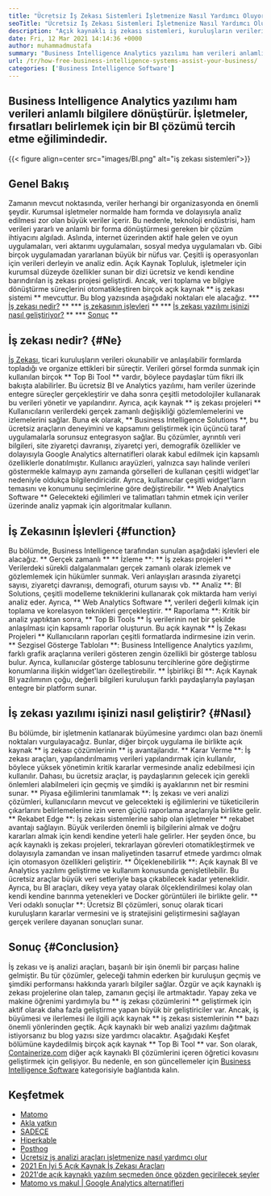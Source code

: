 ```yaml
---
title: "Ücretsiz İş Zekası Sistemleri İşletmenize Nasıl Yardımcı Oluyor?" 
seoTitle: "Ücretsiz İş Zekası Sistemleri İşletmenize Nasıl Yardımcı Oluyor?" 
description: "Açık kaynaklı iş zekası sistemleri, kuruluşların verileri eleştirel olarak analiz etmelerine ve yararlı iş bilgilerine dayanan etkili bir strateji oluşturmalarına yardımcı olur." 
date: Fri, 12 Mar 2021 14:14:36 +0000
author: muhammadmustafa
summary: "Business Intelligence Analytics yazılımı ham verileri anlamlı bilgilere dönüştürür. İşletmeler, fırsatları belirlemek için bir BI çözümü tercih etme eğilimindedir." 
url: /tr/how-free-business-intelligence-systems-assist-your-business/
categories: ['Business Intelligence Software']
---
```


## Business Intelligence Analytics yazılımı ham verileri anlamlı bilgilere dönüştürür. İşletmeler, fırsatları belirlemek için bir BI çözümü tercih etme eğilimindedir.

{{< figure align=center src="images/BI.png" alt="iş zekası sistemleri">}}


## Genel Bakış
Zamanın mevcut noktasında, veriler herhangi bir organizasyonda en önemli şeydir. Kurumsal işletmeler normalde ham formda ve dolayısıyla analiz edilmesi zor olan büyük veriler içerir. Bu nedenle, teknoloji endüstrisi, ham verileri yararlı ve anlamlı bir forma dönüştürmesi gereken bir çözüm ihtiyacını algıladı. Aslında, internet üzerinden aktif hale gelen ve oyun uygulamaları, veri aktarımı uygulamaları, sosyal medya uygulamaları vb. Gibi birçok uygulamadan yararlanan büyük bir nüfus var. Çeşitli iş operasyonları için verileri derleyin ve analiz edin.
Açık Kaynak Topluluk, işletmeler için kurumsal düzeyde özellikler sunan bir dizi ücretsiz ve kendi kendine barındırılan iş zekası projesi geliştirdi. Ancak, veri toplama ve bilgiye dönüştürme süreçlerini otomatikleştiren birçok açık kaynak ** iş zekası sistemi ** mevcuttur. Bu blog yazısında aşağıdaki noktaları ele alacağız.
  *** [İş zekası nedir?][1] **
  *** [iş zekasının işlevleri][2] **
  *** [İş zekası yazılımı işinizi nasıl geliştiriyor?][3] **
  *** [Sonuç][4] **

## İş zekası nedir? {#Ne}
[][5][İş Zekası][6], ticari kuruluşların verileri okunabilir ve anlaşılabilir formlarda topladığı ve organize ettikleri bir süreçtir. Verileri görsel formda sunmak için kullanılan birçok ** Top Bi Tool ** vardır, böylece paydaşlar tüm fikri ilk bakışta alabilirler. Bu ücretsiz BI ve Analytics yazılımı, ham veriler üzerinde entegre süreçler gerçekleştirir ve daha sonra çeşitli metodolojiler kullanarak bu verileri yönetir ve yapılandırır. Ayrıca, açık kaynak ** iş zekası projeleri ** Kullanıcıların verilerdeki gerçek zamanlı değişikliği gözlemlemelerini ve izlemelerini sağlar. Buna ek olarak, ** Business Intelligence Solutions **, bu ücretsiz araçların deneyimini ve kapsamını geliştirmek için üçüncü taraf uygulamalarla sorunsuz entegrasyon sağlar.
Bu çözümler, ayrıntılı veri bilgileri, site ziyaretçi davranışı, ziyaretçi yeri, demografik özellikler ve dolayısıyla Google Analytics alternatifleri olarak kabul edilmek için kapsamlı özelliklerle donatılmıştır. Kullanıcı arayüzleri, yalnızca sayı halinde verileri göstermekle kalmayıp aynı zamanda görselleri de kullanan çeşitli widget'lar nedeniyle oldukça bilgilendiricidir. Ayrıca, kullanıcılar çeşitli widget'ların temasını ve konumunu seçimlerine göre değiştirebilir. ** Web Analytics Software ** Gelecekteki eğilimleri ve talimatları tahmin etmek için veriler üzerinde analiz yapmak için algoritmalar kullanın.

## İş Zekasının İşlevleri {#function}
Bu bölümde, Business Intelligence tarafından sunulan aşağıdaki işlevleri ele alacağız.
** Gerçek zamanlı ** ** İzleme **: ** İş zekası projeleri ** Verilerdeki sürekli dalgalanmaları gerçek zamanlı olarak izlemek ve gözlemlemek için hükümler sunmak. Veri anlayışları arasında ziyaretçi sayısı, ziyaretçi davranışı, demografi, oturum sayısı vb.
** Analiz **: BI Solutions, çeşitli modelleme tekniklerini kullanarak çok miktarda ham veriyi analiz eder. Ayrıca, ** Web Analytics Software **, verileri değerli kılmak için toplama ve korelasyon teknikleri gerçekleştirir.
** Raporlama **: Kritik bir analiz yaptıktan sonra, ** Top Bi Tools ** İş verilerinin net bir şekilde anlaşılması için kapsamlı raporlar oluşturun. Bu açık kaynak ** İş Zekası Projeleri ** Kullanıcıların raporları çeşitli formatlarda indirmesine izin verin.
** Sezgisel Gösterge Tabloları **: Business Intelligence Analytics yazılımı, farklı grafik araçlarına verileri gösteren zengin özellikli bir gösterge tablosu bulur. Ayrıca, kullanıcılar gösterge tablosunu tercihlerine göre değiştirme konumlarına ilişkin widget'ları özelleştirebilir.
** İşbirlikçi BI **: Açık Kaynak BI yazılımının çoğu, değerli bilgileri kuruluşun farklı paydaşlarıyla paylaşan entegre bir platform sunar.

## İş zekası yazılımı işinizi nasıl geliştirir? {#Nasıl}
Bu bölümde, bir işletmenin katlanarak büyümesine yardımcı olan bazı önemli noktaları vurgulayacağız. Bunlar, diğer birçok uygulama ile birlikte açık kaynak ** iş zekası çözümlerinin ** iş avantajlarıdır.
** Karar Verme **: İş zekası araçları, yapılandırılmamış verileri yapılandırmak için kullanılır, böylece yüksek yönetimin kritik kararlar vermesinde analiz edebilmesi için kullanılır. Dahası, bu ücretsiz araçlar, iş paydaşlarının gelecek için gerekli önlemleri alabilmeleri için geçmiş ve şimdiki iş ayaklarının net bir resmini sunar.
** Piyasa eğilimlerini tanımlamak **: İş zekası ve veri analizi çözümleri, kullanıcıların mevcut ve gelecekteki iş eğilimlerini ve tüketicilerin çıkarlarını belirlemelerine izin veren güçlü raporlama araçlarıyla birlikte gelir.
** Rekabet Edge **: İş zekası sistemlerine sahip olan işletmeler ** rekabet avantajı sağlayın. Büyük verilerden önemli iş bilgilerini almak ve doğru kararları almak için kendi kendine yeterli hale gelirler. Her şeyden önce, bu açık kaynaklı iş zekası projeleri, tekrarlayan görevleri otomatikleştirmek ve dolayısıyla zamandan ve insan maliyetinden tasarruf etmede yardımcı olmak için otomasyon özellikleri geliştirir.
** Ölçeklenebilirlik **: Açık kaynak BI ve Analytics yazılımı geliştirme ve kullanım konusunda genişletilebilir. Bu ücretsiz araçlar büyük veri setleriyle başa çıkabilecek kadar yeteneklidir. Ayrıca, bu BI araçları, dikey veya yatay olarak ölçeklendirilmesi kolay olan kendi kendine barınma yetenekleri ve Docker görüntüleri ile birlikte gelir.
** Veri odaklı sonuçlar **: Ücretsiz BI çözümleri, sonuç olarak ticari kuruluşların kararlar vermesini ve iş stratejisini geliştirmesini sağlayan gerçek verilere dayanan sonuçları sunar.

## Sonuç {#Conclusion}
İş zekası ve iş analizi araçları, başarılı bir işin önemli bir parçası haline gelmiştir. Bu tür çözümler, geleceği tahmin ederken bir kuruluşun geçmiş ve şimdiki performansı hakkında yararlı bilgiler sağlar. Özgür ve açık kaynaklı iş zekası projelerine olan talep, zamanın geçişi ile artmaktadır. Yapay zeka ve makine öğrenimi yardımıyla bu ** iş zekası çözümlerini ** geliştirmek için aktif olarak daha fazla geliştirme yapan büyük bir geliştiriciler var. Ancak, iş büyümesi ve ilerlemesi ile ilgili açık kaynak ** iş zekası sistemlerinin ** bazı önemli yönlerinden geçtik. Açık kaynaklı bir web analizi yazılımı dağıtmak istiyorsanız bu blog yazısı size yardımcı olacaktır. Aşağıdaki Keşfet bölümüne kaydedilmiş birçok açık kaynak ** Top Bi Tool ** var.
Son olarak, [Containerize.com][7] diğer açık kaynaklı BI çözümlerini içeren öğretici kovasını geliştirmek için gelişiyor. Bu nedenle, en son güncellemeler için [Business Intelligence Software][6] kategorisiyle bağlantıda kalın.

## Keşfetmek
  * [Matomo][8]
  * [Akla yatkın][9]
  * [SADECE][10]
  * [Hiperkable][11]
  * [Posthog][12]
  * [Ücretsiz iş analizi araçları işletmenize nasıl yardımcı olur][13]
  * [2021 En İyi 5 Açık Kaynak İş Zekası Araçları][14]
  * [2021'de açık kaynaklı yazılım seçmeden önce gözden geçirilecek şeyler][15]
  * [Matomo vs makul | Google Analytics alternatifleri][16]

  
[1]: #what
[2]: #function
[3]: #how
[4]: #Conclusion
[5]: #
[6]: https://products.containerize.com/business-intelligence
[7]: https://www.containerize.com/
[8]: https://products.containerize.com/business-intelligence/matomo
[9]: https://products.containerize.com/business-intelligence/plausible
[10]: https://products.containerize.com/business-intelligence/countly
[11]: https://products.containerize.com/business-intelligence/hypercable
[12]: https://products.containerize.com/business-intelligence/posthog
[13]: https://blog.containerize.com/2021/03/12/how-free-business-analytics-tools-assist-your-business/
[14]: https://blog.containerize.com/business-intelligence-software/top-5-open-source-business-intelligence-solutions-of-2021/
[15]: https://blog.containerize.com/cmdb-software/things-to-review-before-opting-open-source-software-in-2021/
[16]: https://blog.containerize.com/business-intelligence-software/matomo-vs-plausible-google-analytics-alternatives/
